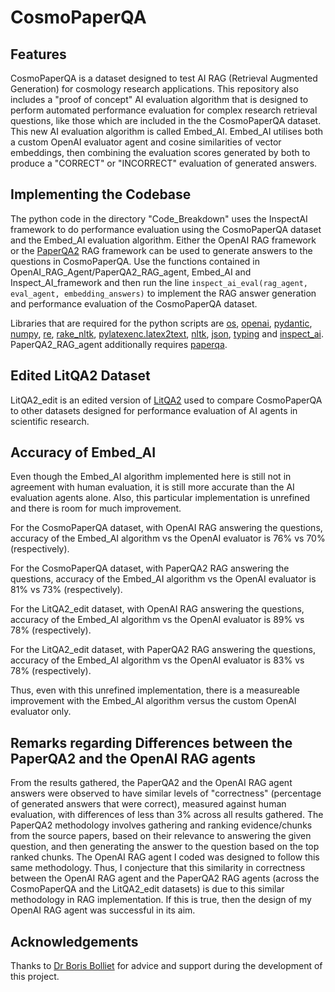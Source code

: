 # CosmoPaperQA

## Features
CosmoPaperQA is a dataset designed to test AI RAG (Retrieval Augmented Generation) for cosmology research applications. This repository also includes a "proof of concept" AI evaluation algorithm that is designed to perform automated performance evaluation for complex research retrieval questions, like those which are included in the the CosmoPaperQA dataset. This new AI evaluation algorithm is called Embed_AI. Embed_AI utilises both a custom OpenAI evaluator agent and cosine similarities of vector embeddings, then combining the evaluation scores generated by both to produce a "CORRECT" or "INCORRECT" evaluation of generated answers.

## Implementing the Codebase
The python code in the directory "Code_Breakdown" uses the InspectAI framework to do performance evaluation using the CosmoPaperQA dataset and the Embed_AI evaluation algorithm. Either the OpenAI RAG framework or the [PaperQA2](https://github.com/Future-House/paper-qa) RAG framework can be used to generate answers to the questions in CosmoPaperQA. Use the functions contained in OpenAI_RAG_Agent/PaperQA2_RAG_agent, Embed_AI and Inspect_AI_framework and then run the line `inspect_ai_eval(rag_agent, eval_agent, embedding_answers)` to implement the RAG answer generation and performance evaluation of the CosmoPaperQA dataset.

Libraries that are required for the python scripts are [os](https://docs.python.org/3/library/os.html), [openai](https://pypi.org/project/openai/), [pydantic](https://pypi.org/project/pydantic/), [numpy](https://pypi.org/project/numpy/), [re](https://docs.python.org/3/library/re.html), [rake_nltk](https://pypi.org/project/rake-nltk/), [pylatexenc.latex2text](https://pypi.org/project/pylatexenc/), [nltk](https://www.nltk.org/), [json](https://docs.python.org/3/library/json.html), [typing](https://docs.python.org/3/library/typing.html) and [inspect_ai](https://inspect.aisi.org.uk/). PaperQA2_RAG_agent additionally requires [paperqa](https://github.com/Future-House/paper-qa).

## Edited LitQA2 Dataset
LitQA2_edit is an edited version of [LitQA2](https://github.com/Future-House/LAB-Bench/blob/main/LitQA2/litqa-v2-public.jsonl) used to compare CosmoPaperQA to other datasets designed for performance evaluation of AI agents in scientific research.

## Accuracy of Embed_AI
Even though the Embed_AI algorithm implemented here is still not in agreement with human evaluation, it is still more accurate than the AI evaluation agents alone. Also, this particular implementation is unrefined and there is room for much improvement.

For the CosmoPaperQA dataset, with OpenAI RAG answering the questions, accuracy of the Embed_AI algorithm vs the OpenAI evaluator is 76% vs 70% (respectively).

For the CosmoPaperQA dataset, with PaperQA2 RAG answering the questions, accuracy of the Embed_AI algorithm vs the OpenAI evaluator is 81% vs 73% (respectively).

For the LitQA2_edit dataset, with OpenAI RAG answering the questions, accuracy of the Embed_AI algorithm vs the OpenAI evaluator is 89% vs 78% (respectively).

For the LitQA2_edit dataset, with PaperQA2 RAG answering the questions, accuracy of the Embed_AI algorithm vs the OpenAI evaluator is 83% vs 78% (respectively).

Thus, even with this unrefined implementation, there is a measureable improvement with the Embed_AI algorithm versus the custom OpenAI evaluator only.

## Remarks regarding Differences between the PaperQA2 and the OpenAI RAG agents
From the results gathered, the PaperQA2 and the OpenAI RAG agent answers were observed to have similar levels of "correctness" (percentage of generated answers that were correct), measured against human evaluation, with differences of less than 3% across all results gathered. The PaperQA2 methodology involves gathering and ranking evidence/chunks from the source papers, based on their relevance to answering the given question, and then generating the answer to the question based on the top ranked chunks. The OpenAI RAG agent I coded was designed to follow this same methodology. Thus, I conjecture that this similarity in correctness between the OpenAI RAG agent and the PaperQA2 RAG agents (across the CosmoPaperQA and the LitQA2_edit datasets) is due to this similar methodology in RAG implementation. If this is true, then the design of my OpenAI RAG agent was successful in its aim.

## Acknowledgements
Thanks to [Dr Boris Bolliet](https://github.com/borisbolliet) for advice and support during the development of this project.
